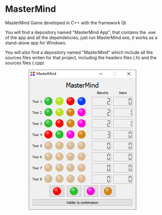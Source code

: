 # MasterMind
MasterMind Game developed in C++ with the framework Qt

You will find a depository named "MasterMind App", that contains the .exe of the app and all the dependencies, just run MasterMind.exe, it works as a stand-alone app for Windows.

You will also find a depository named "MasterMind" which include all the sources files writen for that project, including the headers files (.h) and the sources files (.cpp)
<p align="center">
  <img src="Apercu.png">
</p>
